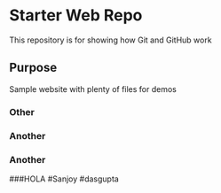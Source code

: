# Starter Web Repo

This repository is for showing how Git and GitHub work

## Purpose

Sample website with plenty of files for demos

### Other
### Another
### Another
###HOLA
#Sanjoy
#dasgupta
